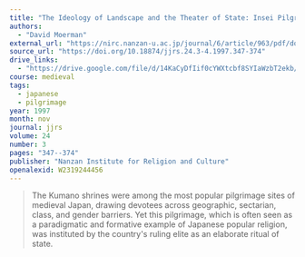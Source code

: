 ```yaml
---
title: "The Ideology of Landscape and the Theater of State: Insei Pilgrimage to Kumano (1090–1220)"
authors:
  - "David Moerman"
external_url: "https://nirc.nanzan-u.ac.jp/journal/6/article/963/pdf/download"
source_url: "https://doi.org/10.18874/jjrs.24.3-4.1997.347-374"
drive_links:
  - "https://drive.google.com/file/d/14KaCyDfIif0cYWXtcbf8SYIaWzbT2ekb/view?usp=drivesdk"
course: medieval
tags:
  - japanese
  - pilgrimage
year: 1997
month: nov
journal: jjrs
volume: 24
number: 3
pages: "347--374"
publisher: "Nanzan Institute for Religion and Culture"
openalexid: W2319244456
---
```


> The Kumano shrines were among the most popular pilgrimage sites of medieval Japan, drawing devotees across geographic, sectarian, class, and gender barriers.
Yet this pilgrimage, which is often seen as a paradigmatic and formative example of Japanese popular religion, was instituted by the country's ruling elite as an elaborate ritual of state. 
